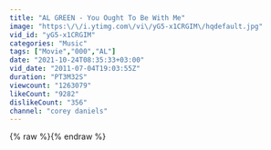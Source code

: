 ```yaml
---
title: "AL GREEN - You Ought To Be With Me"
image: "https:\/\/i.ytimg.com\/vi\/yG5-x1CRGIM\/hqdefault.jpg"
vid_id: "yG5-x1CRGIM"
categories: "Music"
tags: ["Movie","000","AL"]
date: "2021-10-24T08:35:33+03:00"
vid_date: "2011-07-04T19:03:55Z"
duration: "PT3M32S"
viewcount: "1263079"
likeCount: "9282"
dislikeCount: "356"
channel: "corey daniels"
---
```

{% raw %}{% endraw %}
